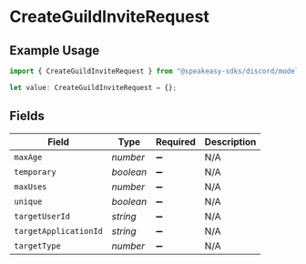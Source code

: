 # CreateGuildInviteRequest

## Example Usage

```typescript
import { CreateGuildInviteRequest } from "@speakeasy-sdks/discord/models/components";

let value: CreateGuildInviteRequest = {};
```

## Fields

| Field                 | Type                  | Required              | Description           |
| --------------------- | --------------------- | --------------------- | --------------------- |
| `maxAge`              | *number*              | :heavy_minus_sign:    | N/A                   |
| `temporary`           | *boolean*             | :heavy_minus_sign:    | N/A                   |
| `maxUses`             | *number*              | :heavy_minus_sign:    | N/A                   |
| `unique`              | *boolean*             | :heavy_minus_sign:    | N/A                   |
| `targetUserId`        | *string*              | :heavy_minus_sign:    | N/A                   |
| `targetApplicationId` | *string*              | :heavy_minus_sign:    | N/A                   |
| `targetType`          | *number*              | :heavy_minus_sign:    | N/A                   |